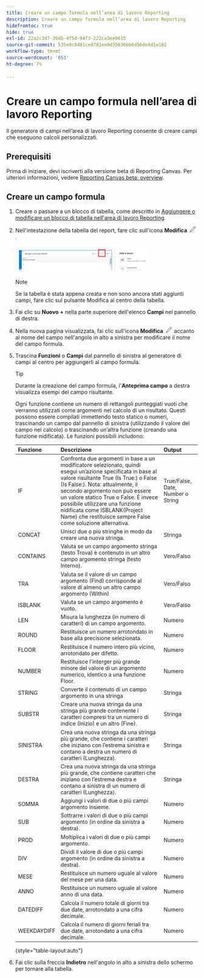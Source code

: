 ```yaml
---
title: Creare un campo formula nell’area di lavoro Reporting
description: Creare un campo formula nell’area di lavoro Reporting
hidefromtoc: true
hide: true
exl-id: 22a2c3d7-39db-4f5d-94f3-222ca3ee0615
source-git-commit: 535e9c8481ce0781ee0d35636bb6d56de4d1e102
workflow-type: tm+mt
source-wordcount: '653'
ht-degree: 7%

---
```


# Creare un campo formula nell’area di lavoro Reporting

Il generatore di campi nell’area di lavoro Reporting consente di creare campi che eseguono calcoli personalizzati.

## Prerequisiti

Prima di iniziare, devi iscriverti alla versione beta di Reporting Canvas. Per ulteriori informazioni, vedere [Reporting Canvas beta: overview](/help/quicksilver/product-announcements/betas/canvas-dashboards-beta/reporting-canvas-beta-overview.md).

## Creare un campo formula

1. Creare o passare a un blocco di tabella, come descritto in [Aggiungere o modificare un blocco di tabella nell&#39;area di lavoro Reporting](../../../reports-and-dashboards/reporting-canvas/table-blocks/add-or-edit-report-table.md).
1. Nell&#39;intestazione della tabella del report, fare clic sull&#39;icona **Modifica** ![](assets/edit-icon.png).

   ![](assets/edit-icon-table-header-350x71.png)

   >[!NOTE]
   >
   >Se la tabella è stata appena creata e non sono ancora stati aggiunti campi, fare clic sul pulsante Modifica al centro della tabella.

1. Fai clic su **Nuovo +** nella parte superiore dell&#39;elenco **Campi** nel pannello di destra.
1. Nella nuova pagina visualizzata, fai clic sull&#39;icona **Modifica** ![](assets/edit-icon.png) accanto al nome del campo nell&#39;angolo in alto a sinistra per modificare il nome del campo formula.
1. Trascina **Funzioni** o **Campi** dal pannello di sinistra al generatore di campi al centro per aggiungerli al campo formula.


   >[!TIP]
   >
   >Durante la creazione del campo formula, l&#39;**Anteprima campo** a destra visualizza esempi del campo risultante.

   Ogni funzione contiene un numero di rettangoli punteggiati vuoti che verranno utilizzati come argomenti nel calcolo di un risultato. Questi possono essere compilati immettendo testo statico o numeri, trascinando un campo dal pannello di sinistra (utilizzando il valore del campo nel calcolo) o trascinando un’altra funzione (creando una funzione nidificata). Le funzioni possibili includono:

   | Funzione | Descrizione | Output |
   |---|---|---|
   | IF | Confronta due argomenti in base a un modificatore selezionato, quindi esegui un’azione specificata in base al valore risultante True (Is True:) o False (Is False:). Nota: attualmente, il secondo argomento non può essere un valore statico True o False. È invece possibile utilizzare una funzione nidificata come ISBLANK(Project Name) che restituisce sempre False come soluzione alternativa. | True/False, Date, Number o String |
   | CONCAT | Unisci due o più stringhe in modo da creare una nuova stringa. | Stringa |
   | CONTAINS | Valuta se un campo argomento stringa (testo Trova) è contenuto in un altro campo argomento stringa (testo Interno). | Vero/Falso |
   | TRA | Valuta se il valore di un campo argomento (Find) corrisponde al valore di almeno un altro campo argomento (Within) | Vero/Falso |
   | ISBLANK | Valuta se un campo argomento è vuoto. | Vero/Falso |
   | LEN | Misura la lunghezza (in numero di caratteri) di un campo argomento. | Numero |
   | ROUND | Restituisce un numero arrotondato in base alla precisione selezionata. | Numero |
   | FLOOR | Restituisce il numero intero più vicino, arrotondato per difetto. | Numero |
   | NUMBER | Restituisce l&#39;interger più grande minore del valore di un argomento numerico, identico a una funzione Floor. | Numero |
   | STRING | Converte il contenuto di un campo argomento in una stringa | Stringa |
   | SUBSTR | Creare una nuova stringa da una stringa più grande contenente i caratteri compresi tra un numero di indice (Inizio) e un altro (Fine). | Stringa |
   | SINISTRA | Crea una nuova stringa da una stringa più grande, che contiene i caratteri che iniziano con l’estrema sinistra e contano a destra un numero di caratteri (Lunghezza). | Stringa |
   | DESTRA | Crea una nuova stringa da una stringa più grande, che contiene caratteri che iniziano con l’estrema destra e contano a sinistra di un numero di caratteri (Lunghezza). | Stringa |
   | SOMMA | Aggiungi i valori di due o più campi argomento insieme. | Numero |
   | SUB | Sottrarre i valori di due o più campi argomento (in ordine da sinistra a destra). | Numero |
   | PROD | Moltiplica i valori di due o più campi argomento. | Numero |
   | DIV | Dividi il valore di due o più campi argomento (in ordine da sinistra a destra). | Numero |
   | MESE | Restituisce un numero uguale al valore del mese per una data. | Numero |
   | ANNO | Restituisce un numero uguale al valore anno di una data. | Numero |
   | DATEDIFF | Calcola il numero totale di giorni tra due date, arrotondato a una cifra decimale. | Numero |
   | WEEKDAYDIFF | Calcola il numero di giorni feriali tra due date, arrotondato a una cifra decimale. | Numero |

   {style="table-layout:auto"}

1. Fai clic sulla freccia **Indietro** nell&#39;angolo in alto a sinistra dello schermo per tornare alla tabella.
